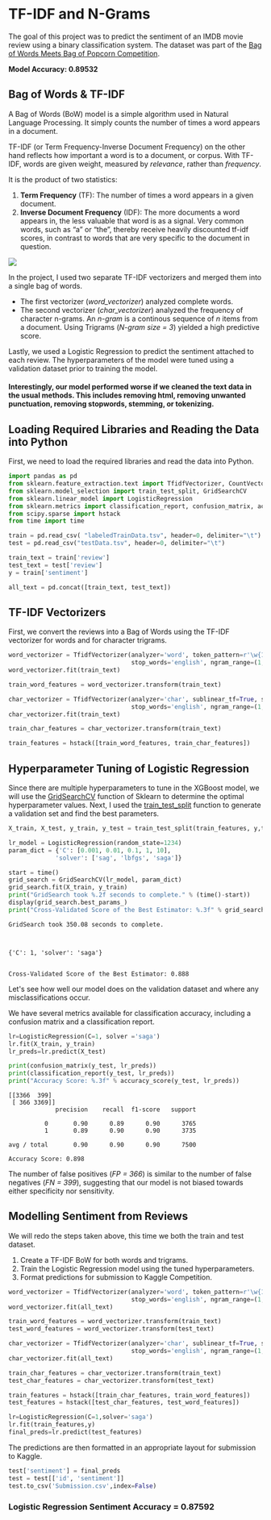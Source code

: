 
# TF-IDF and N-Grams
The goal of this project was to predict the sentiment of an IMDB movie review using a binary classification system. The dataset was part of the [Bag of Words Meets Bag of Popcorn Competition](https://www.kaggle.com/c/word2vec-nlp-tutorial).

<b>Model Accuracy: 0.89532</b>

## Bag of Words & TF-IDF

A Bag of Words (BoW) model is a simple algorithm used in Natural Language Processing. It simply counts the number of times a word appears in a document.

TF-IDF (or Term Frequency-Inverse Document Frequency) on the other hand reflects how important a word is to a document, or corpus. With TF-IDF, words are given weight, measured by <i>relevance</i>, rather than <i>frequency</i>.


It is the product of two statistics:
1. <b>Term Frequency</b> (TF): The number of times a word appears in a given document.
2. <b>Inverse Document Frequency</b> (IDF): The more documents a word appears in, the less valuable that word is as a signal. Very common words, such as “a” or “the”, thereby receive heavily discounted tf-idf scores, in contrast to words that are very specific to the document in question.

<img src="https://skymind.ai/images/wiki/tfidf.png">

In the project, I used two separate TF-IDF vectorizers and merged them into a single bag of words.
* The first vectorizer (<i>word_vectorizer</i>) analyzed complete words.
* The second vectorizer (<i>char_vectorizer</i>) analyzed the frequency of character n-grams. An <i>n-gram</i> is a continous sequence of <i>n</i> items from a document. Using Trigrams (<i>N-gram size = 3</i>) yielded a high predictive score.

Lastly, we used a Logistic Regression to predict the sentiment attached to each review. The hyperparameters of the model were tuned using a validation dataset prior to training the model.

#### Interestingly, our model performed <b>worse</b> if we cleaned the text data in the usual methods. This includes removing html, removing unwanted punctuation, removing stopwords, stemming, or tokenizing.

## Loading Required Libraries and Reading the Data into Python

First, we need to load the required libraries and read the data into Python.


```python
import pandas as pd
from sklearn.feature_extraction.text import TfidfVectorizer, CountVectorizer
from sklearn.model_selection import train_test_split, GridSearchCV
from sklearn.linear_model import LogisticRegression
from sklearn.metrics import classification_report, confusion_matrix, accuracy_score
from scipy.sparse import hstack
from time import time
```


```python
train = pd.read_csv( "labeledTrainData.tsv", header=0, delimiter="\t")
test = pd.read_csv("testData.tsv", header=0, delimiter="\t")

train_text = train['review']
test_text = test['review']
y = train['sentiment']

all_text = pd.concat([train_text, test_text])
```

## TF-IDF Vectorizers
First, we convert the reviews into a Bag of Words using the TF-IDF vectorizer for words and for character trigrams.


```python
word_vectorizer = TfidfVectorizer(analyzer='word', token_pattern=r'\w{1,}', sublinear_tf=True, strip_accents='unicode',
                                  stop_words='english', ngram_range=(1, 1), max_features=10000)
word_vectorizer.fit(train_text)

train_word_features = word_vectorizer.transform(train_text)
```


```python
char_vectorizer = TfidfVectorizer(analyzer='char', sublinear_tf=True, strip_accents='unicode',
                                  stop_words='english', ngram_range=(1, 3), max_features=50000)
char_vectorizer.fit(train_text)

train_char_features = char_vectorizer.transform(train_text)
```


```python
train_features = hstack([train_word_features, train_char_features])
```

## Hyperparameter Tuning of Logistic Regression
Since there are multiple hyperparameters to tune in the XGBoost model, we will use the [GridSearchCV](http://scikit-learn.org/stable/modules/generated/sklearn.model_selection.GridSearchCV.html) function of Sklearn to determine the optimal hyperparameter values. Next, I used the [train_test_split](http://scikit-learn.org/stable/modules/generated/sklearn.model_selection.train_test_split.html) function to generate a validation set and find the best parameters.


```python
X_train, X_test, y_train, y_test = train_test_split(train_features, y,test_size=0.3 ,random_state=1234)

lr_model = LogisticRegression(random_state=1234)
param_dict = {'C': [0.001, 0.01, 0.1, 1, 10],
             'solver': ['sag', 'lbfgs', 'saga']}

start = time()
grid_search = GridSearchCV(lr_model, param_dict)
grid_search.fit(X_train, y_train)
print("GridSearch took %.2f seconds to complete." % (time()-start))
display(grid_search.best_params_)
print("Cross-Validated Score of the Best Estimator: %.3f" % grid_search.best_score_)
```

    GridSearch took 350.08 seconds to complete.



    {'C': 1, 'solver': 'saga'}


    Cross-Validated Score of the Best Estimator: 0.888


Let's see how well our model does on the validation dataset and where any misclassifications occur.

We have several metrics available for classification accuracy, including a confusion matrix and a classification report.


```python
lr=LogisticRegression(C=1, solver ='saga')
lr.fit(X_train, y_train)
lr_preds=lr.predict(X_test)

print(confusion_matrix(y_test, lr_preds))
print(classification_report(y_test, lr_preds))
print("Accuracy Score: %.3f" % accuracy_score(y_test, lr_preds))
```

    [[3366  399]
     [ 366 3369]]
                 precision    recall  f1-score   support

              0       0.90      0.89      0.90      3765
              1       0.89      0.90      0.90      3735

    avg / total       0.90      0.90      0.90      7500

    Accuracy Score: 0.898


The number of false positives (<i>FP = 366</i>) is similar to the number of false negatives (<i>FN = 399</i>), suggesting that our model is not biased towards either specificity nor sensitivity.

## Modelling Sentiment from Reviews
We will redo the steps taken above, this time we both the train and test dataset.

1. Create a TF-IDF BoW for both words and trigrams.
2. Train the Logistic Regression model using the tuned hyperparameters.
3. Format predictions for submission to Kaggle Competition.


```python
word_vectorizer = TfidfVectorizer(analyzer='word', token_pattern=r'\w{1,}', sublinear_tf=True, strip_accents='unicode',
                                  stop_words='english', ngram_range=(1, 1), max_features=10000)
word_vectorizer.fit(all_text)

train_word_features = word_vectorizer.transform(train_text)
test_word_features = word_vectorizer.transform(test_text)
```


```python
char_vectorizer = TfidfVectorizer(analyzer='char', sublinear_tf=True, strip_accents='unicode',
                                  stop_words='english', ngram_range=(1, 3), max_features=50000)
char_vectorizer.fit(all_text)

train_char_features = char_vectorizer.transform(train_text)
test_char_features = char_vectorizer.transform(test_text)
```


```python
train_features = hstack([train_char_features, train_word_features])
test_features = hstack([test_char_features, test_word_features])
```


```python
lr=LogisticRegression(C=1,solver='saga')
lr.fit(train_features,y)
final_preds=lr.predict(test_features)
```

The predictions are then formatted in an appropriate layout for submission to Kaggle.


```python
test['sentiment'] = final_preds
test = test[['id', 'sentiment']]
test.to_csv('Submission.csv',index=False)
```

### Logistic Regression Sentiment  Accuracy = 0.87592
